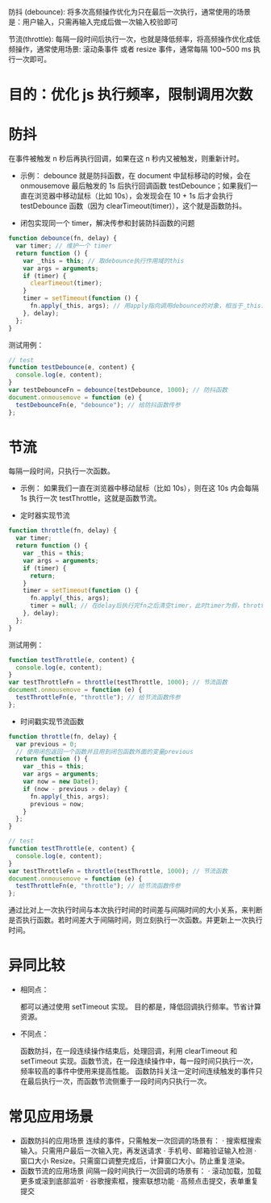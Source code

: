防抖 (debounce): 将多次高频操作优化为只在最后一次执行，通常使用的场景是：用户输入，只需再输入完成后做一次输入校验即可

节流(throttle): 每隔一段时间后执行一次，也就是降低频率，将高频操作优化成低频操作，通常使用场景: 滚动条事件 或者 resize 事件，通常每隔 100~500 ms 执行一次即可。

# 目的：优化 js 执行频率，限制调用次数

# 防抖

在事件被触发 n 秒后再执行回调，如果在这 n 秒内又被触发，则重新计时。

- 示例：
  debounce 就是防抖函数，在 document 中鼠标移动的时候，会在 onmousemove 最后触发的 1s 后执行回调函数 testDebounce；如果我们一直在浏览器中移动鼠标（比如 10s），会发现会在 10 + 1s 后才会执行 testDebounce 函数（因为 clearTimeout(timer)），这个就是函数防抖。

- 闭包实现同一个 timer，解决传参和封装防抖函数的问题

```js
function debounce(fn, delay) {
  var timer; // 维护一个 timer
  return function () {
    var _this = this; // 取debounce执行作用域的this
    var args = arguments;
    if (timer) {
      clearTimeout(timer);
    }
    timer = setTimeout(function () {
      fn.apply(_this, args); // 用apply指向调用debounce的对象，相当于_this.fn(args);
    }, delay);
  };
}
```

测试用例：

```js
// test
function testDebounce(e, content) {
  console.log(e, content);
}
var testDebounceFn = debounce(testDebounce, 1000); // 防抖函数
document.onmousemove = function (e) {
  testDebounceFn(e, "debounce"); // 给防抖函数传参
};
```

# 节流

每隔一段时间，只执行一次函数。

- 示例：
  如果我们一直在浏览器中移动鼠标（比如 10s），则在这 10s 内会每隔 1s 执行一次 testThrottle，这就是函数节流。

- 定时器实现节流

```js
function throttle(fn, delay) {
  var timer;
  return function () {
    var _this = this;
    var args = arguments;
    if (timer) {
      return;
    }
    timer = setTimeout(function () {
      fn.apply(_this, args);
      timer = null; // 在delay后执行完fn之后清空timer，此时timer为假，throttle触发可以进入计时器
    }, delay);
  };
}
```

测试用例：

```js
function testThrottle(e, content) {
  console.log(e, content);
}
var testThrottleFn = throttle(testThrottle, 1000); // 节流函数
document.onmousemove = function (e) {
  testThrottleFn(e, "throttle"); // 给节流函数传参
};
```

- 时间戳实现节流函数

```javascript
function throttle(fn, delay) {
  var previous = 0;
  // 使用闭包返回一个函数并且用到闭包函数外面的变量previous
  return function () {
    var _this = this;
    var args = arguments;
    var now = new Date();
    if (now - previous > delay) {
      fn.apply(_this, args);
      previous = now;
    }
  };
}

// test
function testThrottle(e, content) {
  console.log(e, content);
}
var testThrottleFn = throttle(testThrottle, 1000); // 节流函数
document.onmousemove = function (e) {
  testThrottleFn(e, "throttle"); // 给节流函数传参
};
```

通过比对上一次执行时间与本次执行时间的时间差与间隔时间的大小关系，来判断是否执行函数。若时间差大于间隔时间，则立刻执行一次函数。并更新上一次执行时间。

# 异同比较

- 相同点：

  都可以通过使用 setTimeout 实现。
  目的都是，降低回调执行频率。节省计算资源。

- 不同点：

  函数防抖，在一段连续操作结束后，处理回调，利用 clearTimeout 和 setTimeout 实现。函数节流，在一段连续操作中，每一段时间只执行一次，频率较高的事件中使用来提高性能。
  函数防抖关注一定时间连续触发的事件只在最后执行一次，而函数节流侧重于一段时间内只执行一次。

# 常见应用场景

- 函数防抖的应用场景
  连续的事件，只需触发一次回调的场景有：
  · 搜索框搜索输入。只需用户最后一次输入完，再发送请求
  · 手机号、邮箱验证输入检测
  · 窗口大小 Resize。只需窗口调整完成后，计算窗口大小。防止重复渲染。
- 函数节流的应用场景
  间隔一段时间执行一次回调的场景有：
  · 滚动加载，加载更多或滚到底部监听
  · 谷歌搜索框，搜索联想功能
  · 高频点击提交，表单重复提交
